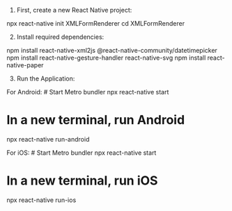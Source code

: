 1. First, create a new React Native project:

npx react-native init XMLFormRenderer
cd XMLFormRenderer


2. Install required dependencies:

npm install react-native-xml2js @react-native-community/datetimepicker
npm install react-native-gesture-handler react-native-svg
npm install react-native-paper


3. Run the Application:

For Android: # Start Metro bundler
npx react-native start

# In a new terminal, run Android
npx react-native run-android

For iOS: # Start Metro bundler
npx react-native start

# In a new terminal, run iOS
npx react-native run-ios


